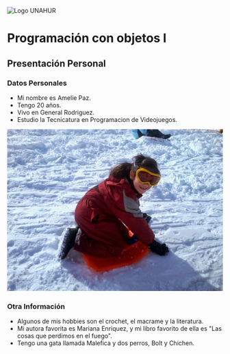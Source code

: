 ![Logo UNAHUR](./UNAHUR.png)

# Programación con objetos I
## Presentación Personal

### Datos Personales
- Mi nombre es Amelie Paz.
- Tengo 20 años.
- Vivo en General Rodriguez.
- Estudio la Tecnicatura en Programacion de Videojuegos.

![Amelie Paz](./assets/lil%20ame.jpg)


### Otra Información
- Algunos de mis hobbies son el crochet, el macrame y la literatura.
- Mi autora favorita es Mariana Enriquez, y mi libro favorito de ella es "Las cosas que perdimos en el fuego".
- Tengo una gata llamada Malefica y dos perros, Bolt y Chichen. 
